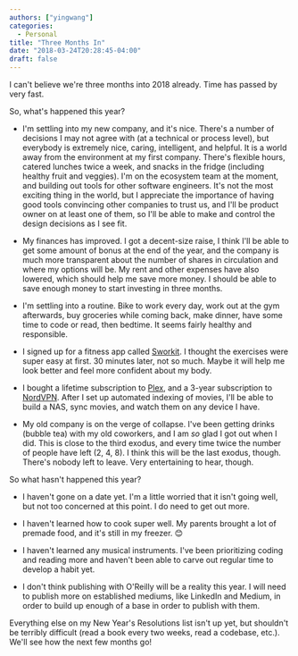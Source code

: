 ```yaml
---
authors: ["yingwang"]
categories:
  - Personal
title: "Three Months In"
date: "2018-03-24T20:28:45-04:00"
draft: false
---
```


I can't believe we're three months into 2018 already. Time has passed by very fast.

So, what's happened this year?

- I'm settling into my new company, and it's nice. There's a number of decisions I may not agree with (at a technical or process level), but everybody is extremely nice, caring, intelligent, and helpful. It is a world away from the environment at my first company. There's flexible hours, catered lunches twice a week, and snacks in the fridge (including healthy fruit and veggies). I'm on the ecosystem team at the moment, and building out tools for other software engineers. It's not the most exciting thing in the world, but I appreciate the importance of having good tools convincing other companies to trust us, and I'll be product owner on at least one of them, so I'll be able to make and control the design decisions as I see fit.

- My finances has improved. I got a decent-size raise, I think I'll be able to get some amount of bonus at the end of the year, and the company is much more transparent about the number of shares in circulation and where my options will be. My rent and other expenses have also lowered, which should help me save more money. I should be able to save enough money to start investing in three months.

- I'm settling into a routine. Bike to work every day, work out at the gym afterwards, buy groceries while coming back, make dinner, have some time to code or read, then bedtime. It seems fairly healthy and responsible.

- I signed up for a fitness app called [Sworkit](https://sworkit.com/). I thought the exercises were super easy at first. 30 minutes later, not so much. Maybe it will help me look better and feel more confident about my body.

- I bought a lifetime subscription to [Plex](https://www.plex.tv/), and a 3-year subscription to [NordVPN](https://nordvpn.com/). After I set up automated indexing of movies, I'll be able to build a NAS, sync movies, and watch them on any device I have.

- My old company is on the verge of collapse. I've been getting drinks (bubble tea) with my old coworkers, and I am *so* glad I got out when I did. This is close to the third exodus, and every time twice the number of people have left (2, 4, 8). I think this will be the last exodus, though. There's nobody left to leave. Very entertaining to hear, though.

So what hasn't happened this year?

- I haven't gone on a date yet. I'm a little worried that it isn't going well, but not too concerned at this point. I do need to get out more.

- I haven't learned how to cook super well. My parents brought a lot of premade food, and it's still in my freezer. :blush:

- I haven't learned any musical instruments. I've been prioritizing coding and reading more and haven't been able to carve out regular time to develop a habit yet.

- I don't think publishing with O'Reilly will be a reality this year. I will need to publish more on established mediums, like LinkedIn and Medium, in order to build up enough of a base in order to publish with them.

Everything else on my New Year's Resolutions list isn't up yet, but shouldn't be terribly difficult (read a book every two weeks, read a codebase, etc.). We'll see how the next few months go!
